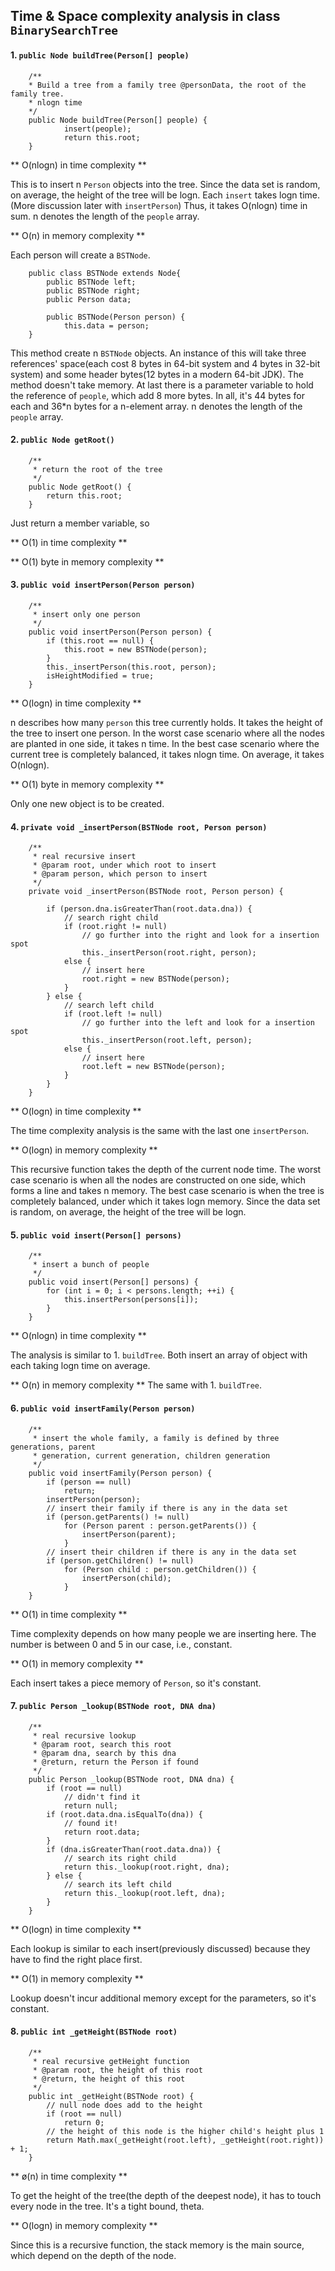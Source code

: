 ## Time & Space complexity analysis in class `BinarySearchTree`
#### 1. `public Node buildTree(Person[] people)`
```
	/**
	* Build a tree from a family tree @personData, the root of the family tree.
	* nlogn time
	*/
	public Node buildTree(Person[] people) {
			insert(people);
			return this.root;
	}
```

** O(nlogn) in time complexity **

This is to insert n `Person` objects into the tree. Since the data set is random, on average, the height of the tree will be logn. Each `insert` takes logn time.(More discussion later with `insertPerson`) Thus, it takes O(nlogn) time in sum. n denotes the length of the `people` array.

** O(n) in memory complexity **

Each person will create a `BSTNode`. 

```
	public class BSTNode extends Node{
		public BSTNode left;
		public BSTNode right;
		public Person data;
	
		public BSTNode(Person person) {
			this.data = person;
	}
```
This method create n `BSTNode` objects. An instance of this will take three references' space(each cost 8 bytes in 64-bit system and 4 bytes in 32-bit system) and some header bytes(12 bytes in a modern 64-bit JDK). The method doesn't take memory.  At last there is a parameter variable to hold the reference of `people`, which add 8 more bytes. In all, it's 44 bytes for each and 36*n bytes for a n-element array. n denotes the length of the `people` array.

#### 2. `public Node getRoot()`
```
	/**
	 * return the root of the tree
	 */
	public Node getRoot() {
		return this.root;
	}
```
Just return a member variable, so

** O(1) in time complexity **

** O(1) byte in memory complexity **

#### 3. `public void insertPerson(Person person)`
```
	/**
	 * insert only one person
	 */
	public void insertPerson(Person person) {
		if (this.root == null) {
			this.root = new BSTNode(person);
		}
		this._insertPerson(this.root, person);
		isHeightModified = true;
	}
```
** O(logn) in time complexity **

n describes how many `person` this tree currently holds. It takes the height of the tree to insert one person. In the worst case scenario where all the nodes are planted in one side, it takes n time. In the best case scenario where the current tree is completely balanced, it takes nlogn time. On average, it takes O(nlogn).

** O(1) byte in memory complexity **

Only one new object is to be created.

#### 4. `private void _insertPerson(BSTNode root, Person person)`
```
	/**
	 * real recursive insert
	 * @param root, under which root to insert
	 * @param person, which person to insert
	 */
	private void _insertPerson(BSTNode root, Person person) {

		if (person.dna.isGreaterThan(root.data.dna)) {
			// search right child
			if (root.right != null)
				// go further into the right and look for a insertion spot
				this._insertPerson(root.right, person);
			else {
				// insert here
				root.right = new BSTNode(person);
			}
		} else {
			// search left child
			if (root.left != null)
				// go further into the left and look for a insertion spot
				this._insertPerson(root.left, person);
			else {
				// insert here
				root.left = new BSTNode(person);
			}
		}
	}
```

** O(logn) in time complexity **

The time complexity analysis is the same with the last one `insertPerson`.

** O(logn) in memory complexity **

This recursive function takes the depth of the current node time. The worst case scenario is when all the nodes are constructed on one side, which forms a line and takes n memory. The best case scenario is when the tree is completely balanced, under which it takes logn memory. Since the data set is random, on average, the height of the tree will be logn.


#### 5. `public void insert(Person[] persons)`
```
	/**
	 * insert a bunch of people
	 */
	public void insert(Person[] persons) {
		for (int i = 0; i < persons.length; ++i) {
			this.insertPerson(persons[i]);
		}
	}
```
** O(nlogn) in time complexity **

The analysis is similar to 1. `buildTree`. Both insert an array of object with each taking logn time on average. 

** O(n) in memory complexity **
The same with 1. `buildTree`.

#### 6. `public void insertFamily(Person person)`

```
	/**
	 * insert the whole family, a family is defined by three generations, parent
	 * generation, current generation, children generation
	 */
	public void insertFamily(Person person) {
		if (person == null)
			return;
		insertPerson(person);
		// insert their family if there is any in the data set
		if (person.getParents() != null)
			for (Person parent : person.getParents()) {
				insertPerson(parent);
			}
		// insert their children if there is any in the data set
		if (person.getChildren() != null)
			for (Person child : person.getChildren()) {
				insertPerson(child);
			}
	}
```
** O(1) in time complexity **

Time complexity depends on how many people we are inserting here. The number is between 0 and 5 in our case, i.e., constant.

** O(1) in memory complexity **

Each insert takes a piece memory of `Person`, so it's constant.

#### 7. `public Person _lookup(BSTNode root, DNA dna)`
```
	/**
	 * real recursive lookup
	 * @param root, search this root
	 * @param dna, search by this dna
	 * @return, return the Person if found
	 */
	public Person _lookup(BSTNode root, DNA dna) {
		if (root == null)
			// didn't find it
			return null;
		if (root.data.dna.isEqualTo(dna)) {
			// found it!
			return root.data;
		}
		if (dna.isGreaterThan(root.data.dna)) {
			// search its right child
			return this._lookup(root.right, dna);
		} else {
			// search its left child
			return this._lookup(root.left, dna);
		}
	}
```
** O(logn) in time complexity **

Each lookup is similar to each insert(previously discussed) because they have to find the right place first.

** O(1) in memory complexity **

Lookup doesn't incur additional memory except for the parameters, so it's constant.

#### 8. `public int _getHeight(BSTNode root)`
```
	/**
	 * real recursive getHeight function
	 * @param root, the height of this root
	 * @return, the height of this root
	 */
	public int _getHeight(BSTNode root) {
		// null node does add to the height
		if (root == null)
			return 0;
		// the height of this node is the higher child's height plus 1
		return Math.max(_getHeight(root.left), _getHeight(root.right)) + 1;
	}
```
** ø(n) in time complexity **

To get the height of the tree(the depth of the deepest node), it has to touch every node in the tree. It's a tight bound, theta.

** O(logn) in memory complexity **

Since this is a recursive function, the stack memory is the main source, which depend on the depth of the node.
